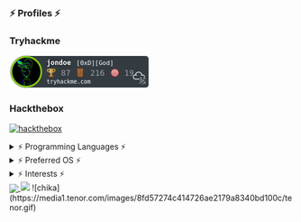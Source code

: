 

### ⚡ Profiles ⚡

### Tryhackme
[ ![tryhackme](./icon/jondoe.png) ](https://tryhackme.com/p/jondoe)


### Hackthebox
[ ![hackthebox](https://www.hackthebox.eu/badge/image/361358)](https://www.hackthebox.eu/home/users/profile/361358)


<details>
<summary>⚡ Programming Languages ⚡</summary>
<br>
  
<img alt="C++" src="https://img.shields.io/badge/c++%20-%2300599C.svg?&style=for-the-badge&logo=c%2B%2B&ogoColor=white"/>
  
<img alt="Python" src="https://img.shields.io/badge/python%20-%2314354C.svg?&style=for-the-badge&logo=python&logoColor=white"/>

<img alt="Go" src="https://img.shields.io/badge/go-%2300ADD8.svg?&style=for-the-badge&logo=go&logoColor=white"/>

<img alt="C" src="https://img.shields.io/badge/c%20-%2300599C.svg?&style=for-the-badge&logo=c&logoColor=white"/>

</details>

<details>
<summary> ⚡ Preferred OS ⚡ </summary>
<br>
<img src="https://img.shields.io/badge/Manjaro%20-grey?style=for-the-badge&logo=Manjaro">
<img src="https://img.shields.io/badge/Windows-0078D6?style=for-the-badge&logo=windows&logoColor=white" />
</details>

<details>
<summary>⚡ Interests ⚡</summary>
<br>
<b>
  
Exploit Development
  
Reverse Engineering

Computer Science

Malware Development

</b>
</details>

<a href="https://github.com/0xmanjoos">
  <img align="center" src="https://github-readme-stats.vercel.app/api/top-langs/?username=0xmanjoos&title_color=ffffff&text_color=c9cacc&icon_color=2bbc8a&bg_color=1d1f21">
</a>
<img src="https://github-readme-stats.vercel.app/api?username=0xmanjoos&show_icons=true&line_height=27&count_private=true&title_color=ffffff&text_color=c9cacc&icon_color=2bbc8a&bg_color=1d1f21"> 
![chika](https://media1.tenor.com/images/8fd57274c414726ae2179a8340bd100c/tenor.gif)

